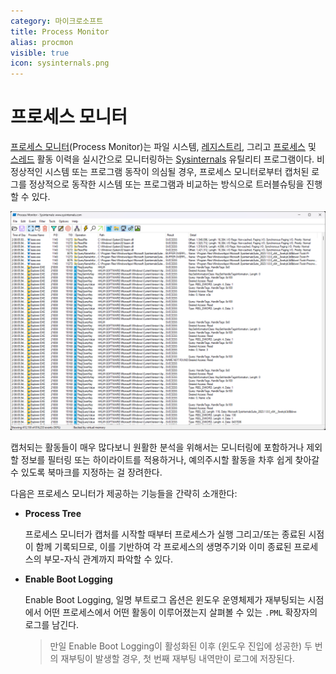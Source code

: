 ```yaml
---
category: 마이크로소프트
title: Process Monitor
alias: procmon
visible: true
icon: sysinternals.png
---
```

# 프로세스 모니터
[프로세스 모니터](https://learn.microsoft.com/en-us/sysinternals/downloads/procmon)(Process Monitor)는 파일 시스템, [레지스트리](ko.Registry.md), 그리고 [프로세스](ko.Process.md) 및 [스레드](ko.Process.md#스레드) 활동 이력을 실시간으로 모니터링하는 [Sysinternals](ko.Sysinternals.md) 유틸리티 프로그램이다. 비정상적인 시스템 또는 프로그램 동작이 의심될 경우, 프로세스 모니터로부터 캡처된 로그를 정상적으로 동작한 시스템 또는 프로그램과 비교하는 방식으로 트러블슈팅을 진행할 수 있다.

![프로세스 모니터 유틸리티 프로그램](./images/sysinternals_procmon.png)

캡처되는 활동들이 매우 많다보니 원활한 분석을 위해서는 모니터링에 포함하거나 제외할 정보를 필터링 또는 하이라이트를 적용하거나, 예의주시할 활동을 차후 쉽게 찾아갈 수 있도록 북마크를 지정하는 걸 장려한다.

다음은 프로세스 모니터가 제공하는 기능들을 간략히 소개한다:

* **Process Tree**

    프로세스 모니터가 캡처를 시작할 때부터 프로세스가 실행 그리고/또는 종료된 시점이 함께 기록되므로, 이를 기반하여 각 프로세스의 생명주기와 이미 종료된 프로세스의 부모-자식 관계까지 파악할 수 있다.

* **Enable Boot Logging**

    Enable Boot Logging, 일명 부트로그 옵션은 윈도우 운영체제가 재부팅되는 시점에서 어떤 프로세스에서 어떤 활동이 이루어졌는지 살펴볼 수 있는 `.PML` 확장자의 로그를 남긴다.

    > 만일 Enable Boot Logging이 활성화된 이후 (윈도우 진입에 성공한) 두 번의 재부팅이 발생할 경우, 첫 번째 재부팅 내역만이 로그에 저장된다.
